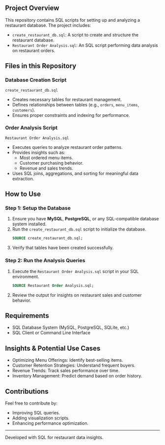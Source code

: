 
## Project Overview
This repository contains SQL scripts for setting up and analyzing a restaurant database. The project includes:
- `create_restaurant_db.sql`: A script to create and structure the restaurant database.
- `Restaurant Order Analysis.sql`: An SQL script performing data analysis on restaurant orders.

## Files in this Repository

### Database Creation Script
`create_restaurant_db.sql`
- Creates necessary tables for restaurant management.
- Defines relationships between tables (e.g., `orders`, `menu_items`, `customers`).
- Ensures proper constraints and indexing for performance.

### Order Analysis Script
`Restaurant Order Analysis.sql`
- Executes queries to analyze restaurant order patterns.
- Provides insights such as:
  - Most ordered menu items.
  - Customer purchasing behavior.
  - Revenue and sales trends.
- Uses SQL joins, aggregations, and sorting for meaningful data extraction.

## How to Use
### Step 1: Setup the Database
1. Ensure you have **MySQL**, **PostgreSQL**, or any SQL-compatible database system installed.
2. Run the `create_restaurant_db.sql` script to initialize the database.
   ```sql
   SOURCE create_restaurant_db.sql;
   ```
3. Verify that tables have been created successfully.

### Step 2: Run the Analysis Queries
1. Execute the `Restaurant Order Analysis.sql` script in your SQL environment.
   ```sql
   SOURCE Restaurant Order Analysis.sql;
   ```
2. Review the output for insights on restaurant sales and customer behavior.

## Requirements
- SQL Database System (MySQL, PostgreSQL, SQLite, etc.)
- SQL Client or Command Line Interface

## Insights & Potential Use Cases
- Optimizing Menu Offerings: Identify best-selling items.
- Customer Retention Strategies: Understand frequent buyers.
- Revenue Trends: Track sales performance over time.
- Inventory Management: Predict demand based on order history.

## Contributions
Feel free to contribute by:
- Improving SQL queries.
- Adding visualization scripts.
- Enhancing performance optimization.

---
Developed with SQL for restaurant data insights.

